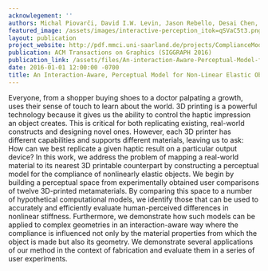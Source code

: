 ```yaml
---
acknowlegement: ''
authors: Michal Piovarči, David I.W. Levin, Jason Rebello, Desai Chen, Roman Ďurikovič, Hanspeter Pfister, Wojciech Matusik, Piotr Didyk
featured_image: /assets/images/interactive-perception_itok=qSVaC5t3.png
layout: publication
project_website: http://pdf.mmci.uni-saarland.de/projects/ComplianceModel/
publication: ACM Transactions on Graphics (SIGGRAPH 2016)
publication_link: /assets/files/An-interaction-Aware-Perceptual-Model-for-Non-Linear-Elastic-Objects-Paper_0.pdf
date: 2016-01-01 12:00:00 -0700
title: An Interaction-Aware, Perceptual Model for Non-Linear Elastic Objects
---
```


Everyone, from a shopper buying shoes to a doctor palpating a growth, uses their sense of touch to learn about the world. 3D printing is a powerful technology because it gives us the ability to control the haptic impression an object creates. This is critical for both replicating existing, real-world constructs and designing novel ones. However, each 3D printer has different capabilities and supports different materials, leaving us to ask: How can we best replicate a given haptic result on a particular output device? In this work, we address the problem of mapping a real-world material to its nearest 3D printable counterpart by constructing a perceptual model for the compliance of nonlinearly elastic objects. We begin by building a perceptual space from experimentally obtained user comparisons of twelve 3D-printed metamaterials. By comparing this space to a number of hypothetical computational models, we identify those that can be used to accurately and efficiently evaluate human-perceived differences in nonlinear stiffness. Furthermore, we demonstrate how such models can be applied to complex geometries in an interaction-aware way where the compliance is influenced not only by the material properties from which the object is made but also its geometry. We demonstrate several applications of our method in the context of fabrication and evaluate them in a series of user experiments.